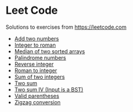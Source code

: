 # Leet Code

Solutions to exercises from https://leetcode.com

- [Add two numbers](./src/add-two-numbers.ts)
- [Integer to roman](./src/integer-to-roman.ts)
- [Median of two sorted arrays](./src/median-of-two-sorted-arrays.ts)
- [Palindrome numbers](./src/palindrome-number.ts)
- [Reverse integer](./src/reverse-integer.ts)
- [Roman to integer](./src/roman-to-integer.ts)
- [Sum of two integers](./src/sum-of-two-integers.ts)
- [Two sum](./src/two-sum.ts)
- [Two sum IV (Input is a BST)](<./src/two-sum-iv-(input-is-a-BST)-final_version.ts>)
- [Valid parentheses](./src/valid-parentheses.ts)
- [Zigzag conversion](./src/zigzag-conversion.ts)
